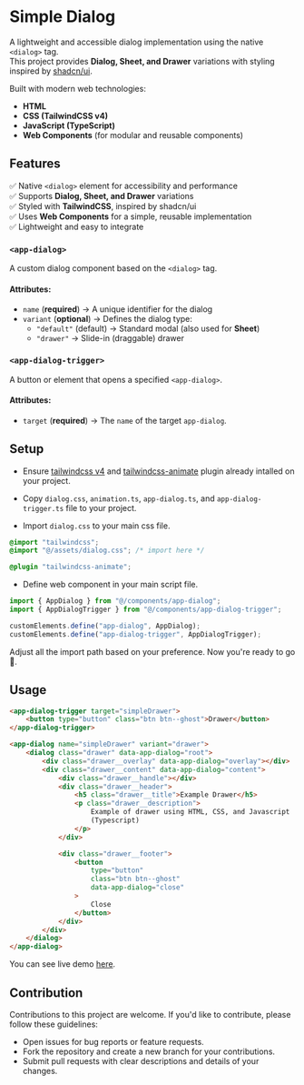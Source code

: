 # Simple Dialog

A lightweight and accessible dialog implementation using the native `<dialog>` tag.  
This project provides **Dialog, Sheet, and Drawer** variations with styling inspired by [shadcn/ui](https://ui.shadcn.com/).

Built with modern web technologies:

- **HTML**
- **CSS (TailwindCSS v4)**
- **JavaScript (TypeScript)**
- **Web Components** (for modular and reusable components)

## Features

✅ Native `<dialog>` element for accessibility and performance  
✅ Supports **Dialog, Sheet, and Drawer** variations  
✅ Styled with **TailwindCSS**, inspired by shadcn/ui  
✅ Uses **Web Components** for a simple, reusable implementation  
✅ Lightweight and easy to integrate

### `<app-dialog>`

A custom dialog component based on the `<dialog>` tag.

#### Attributes:

- `name` (**required**) → A unique identifier for the dialog
- `variant` (**optional**) → Defines the dialog type:
    - `"default"` (default) → Standard modal (also used for **Sheet**)
    - `"drawer"` → Slide-in (draggable) drawer

### `<app-dialog-trigger>`

A button or element that opens a specified `<app-dialog>`.

#### Attributes:

- `target` (**required**) → The `name` of the target `app-dialog`.

## Setup

- Ensure [tailwindcss v4](https://tailwindcss.com/docs/installation) and [tailwindcss-animate](https://github.com/jamiebuilds/tailwindcss-animate) plugin already intalled on your project.

- Copy `dialog.css`, `animation.ts`, `app-dialog.ts`, and `app-dialog-trigger.ts` file to your project.

- Import `dialog.css` to your main css file.

```css
@import "tailwindcss";
@import "@/assets/dialog.css"; /* import here */

@plugin "tailwindcss-animate";
```

- Define web component in your main script file.

```ts
import { AppDialog } from "@/components/app-dialog";
import { AppDialogTrigger } from "@/components/app-dialog-trigger";

customElements.define("app-dialog", AppDialog);
customElements.define("app-dialog-trigger", AppDialogTrigger);
```

Adjust all the import path based on your preference. Now you're ready to go 🚀.

## Usage

```html
<app-dialog-trigger target="simpleDrawer">
    <button type="button" class="btn btn--ghost">Drawer</button>
</app-dialog-trigger>

<app-dialog name="simpleDrawer" variant="drawer">
    <dialog class="drawer" data-app-dialog="root">
        <div class="drawer__overlay" data-app-dialog="overlay"></div>
        <div class="drawer__content" data-app-dialog="content">
            <div class="drawer__handle"></div>
            <div class="drawer__header">
                <h5 class="drawer__title">Example Drawer</h5>
                <p class="drawer__description">
                    Example of drawer using HTML, CSS, and Javascript
                    (Typescript)
                </p>
            </div>

            <div class="drawer__footer">
                <button
                    type="button"
                    class="btn btn--ghost"
                    data-app-dialog="close"
                >
                    Close
                </button>
            </div>
        </div>
    </dialog>
</app-dialog>
```

You can see live demo [here](https://caclm10.github.io/simple-dialog).

## Contribution

Contributions to this project are welcome. If you'd like to contribute, please follow these guidelines:

- Open issues for bug reports or feature requests.
- Fork the repository and create a new branch for your contributions.
- Submit pull requests with clear descriptions and details of your changes.
